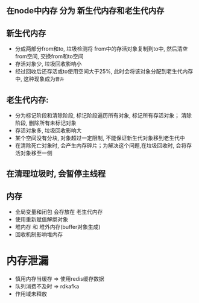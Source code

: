 ## 在node中内存 分为 新生代内存和老生代内存

## 新生代内存
* 分成两部分from和to, 垃圾检测将 from中的存活对象复制到to中, 然后清空from空间, 交换from和to空间
* 存活对象少, 垃圾回收影响小
* 经过回收后还存活或to使用空间大于25%, 此时会将该对象分配到老生代内存中, 这种现象成为`晋升`

## 老生代内存: 
* 分为标记阶段和清除阶段, 标记阶段遍历所有对象, 标记所有存活对象； 清除阶段, 删除所有未标记对象
* 存活对象多, 垃圾回收影响大
* 某个空间没有分块, 对象超过一定限制, 不能保证新生代对象移到老生代中
* 在清除死亡对象时, 会产生内存碎片；为解决这个问题,在垃圾回收时, 会将存活对象移至一侧

## 在清理垃圾时, 会暂停主线程


## 内存 
* 全局变量和闭包 会存放在 老生代内存
* 使用重新赋值解绑对象
* 堆内存 和 堆外内存(buffer对象生成)
* 回收机制影响堆内存

# 内存泄漏
* 慎用内存当缓存 => 使用redis缓存数据
* 队列消费不及时 => rdkafka
* 作用域未释放 